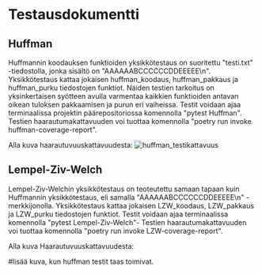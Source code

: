# Testausdokumentti

## Huffman

Huffmannin koodauksen funktioiden yksikkötestaus on suoritettu "testi.txt" -tiedostolla, jonka sisältö on "AAAAAABCCCCCCDDEEEEE\n". Yksikkötestaus kattaa jokaisen huffman_koodaus, huffman_pakkaus ja huffman_purku tiedostojen funktiot.
Näiden testien tarkoitus on yksinkertaisen syötteen avulla varmentaa kaikkien funktioiden antavan oikean tuloksen pakkaamisen ja purun eri vaiheissa. Testit voidaan ajaa terminaalissa projektin päärepositoriossa komennolla "pytest Huffman". Testien haarautumakattavuuden voi tuottaa komennolla "poetry run invoke huffman-coverage-report".

Alla kuva haarautuvuuskattavuudesta:
![huffman_testikattavuus](https://user-images.githubusercontent.com/81024277/135897029-0069cef3-6b78-4023-9d2b-5b7ad4c4e3f9.png)


## Lempel-Ziv-Welch

Lempel-Ziv-Welchin yksikkötestaus on teoteutettu samaan tapaan kuin Huffmannin yksikkötestaus, eli samalla "AAAAAABCCCCCCDDEEEEE\n" -merkkijonolla. Yksikkötestaus kattaa jokaisen LZW_koodaus, LZW_pakkaus ja LZW_purku tiedostojen funktiot. 
Testit voidaan ajaa terminaalissa komennolla "pytest Lempel-Ziv-Welch"- Testien haarautumakattavuuden voi tuottaa komennolla "poetry run invoke LZW-coverage-report".

Alla kuva Haarautuvuuskattavuudesta:

#lisää kuva, kun huffman testit taas toimivat.
